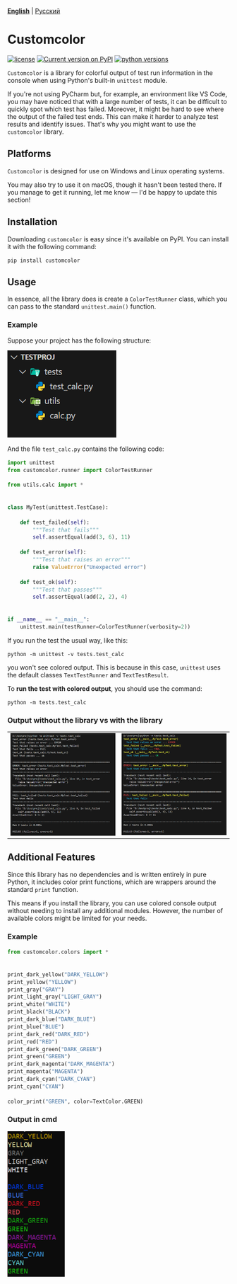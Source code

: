 [**English**](https://github.com/gimpelgit/customcolor/blob/main/README.md) | [Русский](https://github.com/gimpelgit/customcolor/blob/main/README-ru.md)

# Customcolor

[![license](https://img.shields.io/pypi/l/customcolor.svg)](https://pypi.org/project/customcolor/)
[![Current version on PyPI](http://img.shields.io/pypi/v/customcolor.svg)](https://pypi.org/project/customcolor/)
[![python versions](https://img.shields.io/pypi/pyversions/customcolor.svg)](https://pypi.org/project/customcolor/)

```Customcolor``` is a library for colorful output of test run information in the console when using Python's built-in ```unittest``` module.

If you're not using PyCharm but, for example, an environment like VS Code, you may have noticed that with a large number of tests, it can be difficult to quickly spot which test has failed. Moreover, it might be hard to see where the output of the failed test ends. This can make it harder to analyze test results and identify issues. That's why you might want to use the ```customcolor``` library.

## Platforms

```Customcolor``` is designed for use on Windows and Linux operating systems.

You may also try to use it on macOS, though it hasn't been tested there. If you manage to get it running, let me know — I'd be happy to update this section!

## Installation

Downloading ```customcolor``` is easy since it's available on PyPI. You can install it with the following command:

```console
pip install customcolor
```

## Usage

In essence, all the library does is create a ```ColorTestRunner``` class, which you can pass to the standard ```unittest.main()``` function.

### Example

Suppose your project has the following structure:

![](https://raw.githubusercontent.com/gimpelgit/customcolor/refs/heads/main/img/testproj.png)

And the file ```test_calc.py``` contains the following code:

```py
import unittest
from customcolor.runner import ColorTestRunner

from utils.calc import *


class MyTest(unittest.TestCase):

    def test_failed(self):
        """Test that fails"""
        self.assertEqual(add(3, 6), 11)

    def test_error(self):
        """Test that raises an error"""
        raise ValueError("Unexpected error")

    def test_ok(self):
        """Test that passes"""
        self.assertEqual(add(2, 2), 4)


if __name__ == "__main__":
    unittest.main(testRunner=ColorTestRunner(verbosity=2))
```

If you run the test the usual way, like this:

```console
python -m unittest -v tests.test_calc
```

you won't see colored output. This is because in this case, ```unittest``` uses the default classes ```TextTestRunner``` and ```TextTestResult```.

To **run the test with colored output**, you should use the command:

```console
python -m tests.test_calc
```

### Output without the library vs with the library

|   |   |
|---|---|
|<img src="https://raw.githubusercontent.com/gimpelgit/customcolor/refs/heads/main/img/en-old.png" width="350">|<img src="https://raw.githubusercontent.com/gimpelgit/customcolor/refs/heads/main/img/en-new.png" width="350">|


## Additional Features

Since this library has no dependencies and is written entirely in pure Python, it includes color print functions, which are wrappers around the standard ```print``` function.

This means if you install the library, you can use colored console output without needing to install any additional modules. However, the number of available colors might be limited for your needs.

### Example

```py
from customcolor.colors import *


print_dark_yellow("DARK_YELLOW")
print_yellow("YELLOW")
print_gray("GRAY")
print_light_gray("LIGHT_GRAY")
print_white("WHITE")
print_black("BLACK")
print_dark_blue("DARK_BLUE")
print_blue("BLUE")
print_dark_red("DARK_RED")
print_red("RED")
print_dark_green("DARK_GREEN")
print_green("GREEN")
print_dark_magenta("DARK_MAGENTA")
print_magenta("MAGENTA")
print_dark_cyan("DARK_CYAN")
print_cyan("CYAN")

color_print("GREEN", color=TextColor.GREEN)
```

### Output in cmd

<img src="https://raw.githubusercontent.com/gimpelgit/customcolor/refs/heads/main/img/print_func.png" width="130">

